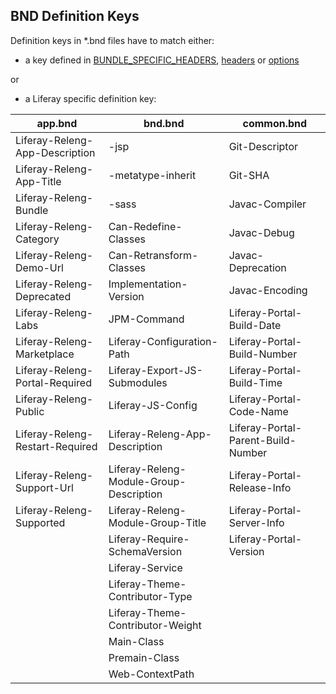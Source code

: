 ## **BND Definition Keys**

Definition keys in *.bnd files have to match either:

* a key defined in
[BUNDLE\_SPECIFIC\_HEADERS](http://grepcode.com/file/repo1.maven.org/maven2/biz.aQute.bnd/bnd/2.1.0/aQute/bnd/osgi/Constants.java#Constants.0BUNDLE_SPECIFIC_HEADERS),
[headers](http://grepcode.com/file/repo1.maven.org/maven2/biz.aQute.bnd/bnd/2.1.0/aQute/bnd/osgi/Constants.java#Constants.0headers)
or
[options](http://grepcode.com/file/repo1.maven.org/maven2/biz.aQute.bnd/bnd/2.1.0/aQute/bnd/osgi/Constants.java#Constants.0options)

or

* a Liferay specific definition key:

app.bnd | bnd.bnd | common.bnd
--- | --- | ---
Liferay-Releng-App-Description | -jsp | Git-Descriptor
Liferay-Releng-App-Title | -metatype-inherit | Git-SHA
Liferay-Releng-Bundle | -sass | Javac-Compiler
Liferay-Releng-Category | Can-Redefine-Classes | Javac-Debug
Liferay-Releng-Demo-Url | Can-Retransform-Classes | Javac-Deprecation
Liferay-Releng-Deprecated | Implementation-Version | Javac-Encoding
Liferay-Releng-Labs | JPM-Command | Liferay-Portal-Build-Date
Liferay-Releng-Marketplace | Liferay-Configuration-Path | Liferay-Portal-Build-Number
Liferay-Releng-Portal-Required | Liferay-Export-JS-Submodules | Liferay-Portal-Build-Time
Liferay-Releng-Public | Liferay-JS-Config | Liferay-Portal-Code-Name
Liferay-Releng-Restart-Required | Liferay-Releng-App-Description | Liferay-Portal-Parent-Build-Number
Liferay-Releng-Support-Url | Liferay-Releng-Module-Group-Description | Liferay-Portal-Release-Info
Liferay-Releng-Supported | Liferay-Releng-Module-Group-Title | Liferay-Portal-Server-Info
 | | Liferay-Require-SchemaVersion | Liferay-Portal-Version
 | | Liferay-Service |
 | | Liferay-Theme-Contributor-Type |
 | | Liferay-Theme-Contributor-Weight |
 | | Main-Class |
 | | Premain-Class |
 | | Web-ContextPath |